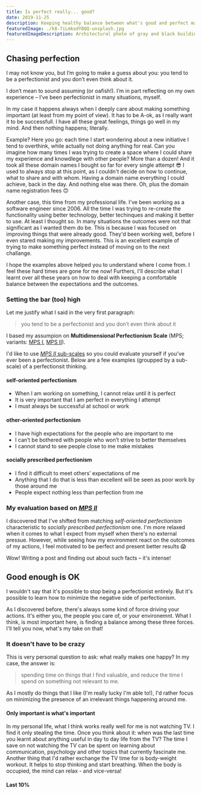```yaml
---
title: Is perfect really... good?
date: 2019-11-25
description: Keeping healthy balance between what's good and perfect makes many things easier. Many, but not everything — and that's great!
featuredImage: ./k8-7iLmkodYBQQ-unsplash.jpg
featuredImageDescription: Architectural photo of gray and black building
---
```


## Chasing perfection
I may not know you, but I’m going to make a guess about you: you tend to be a perfectionist and you don’t even think about it.

I don’t mean to sound assuming (or oafish!). I’m in part reflecting on my own experience – I’ve been perfectionist in many situations, myself.

In my case it happens always when I deeply care about making something important (at least from my point of view). It has to be A-ok, as I really want it to be successfull. I have all these great feelings, things go well in my mind. And then nothing happens; literally.

Example? Here you go: each time I start wondering about a new initiative I tend to overthink, while actually not doing anything for real. Can you imagine how many times I was trying to create a space where I could share my experience and knowdlege with other people? More than a dozen! And it took all these domain names I bought so far for every single attempt 😎 I used to always stop at this point, as I couldn't decide on how to continue, what to share and with whom. Having a domain name everything I could achieve, back in the day. And nothing else was there. Oh, plus the domain name registration fees 🙃

Another case, this time from my professional life. I've been working as a software engineer since 2006. All the time I was trying to re-create the functionality using better technology, better techinques and making it better to use. At least I thought so. In many situations the outcomes were not that significant as I wanted them do be. This is because I was focused on improving things that were already good. They'd been working well, before I even stared making my improvements. This is an excellent example of trying to make something perfect instead of moving on to the next challange.

I hope the examples above helped you to understand where I come from. I feel these hard times are gone for me now! Furthers, I'll describe what I learnt over all these years on how to deal with keeping a comfortable balance between the expectations and the outcomes.

### Setting the bar (too) high

Let me justify what I said in the very first paragraph:
> you tend to be a perfectionist and you don’t even think about it

I based my assumpion on <strong>Multidimensional Perfectionism Scale</strong> (MPS; variants: [MPS I](http://www.sjdm.org/dmidi/Multidimensional_Perfectionism_Scale_I.html), [MPS II](http://www.sjdm.org/dmidi/Multidimensional_Perfectionism_Scale_II.html)).

I'd like to use [_MPS II_ sub-scales](http://dl.motamem.org/Hewitt-Flett-Perfectionism-Scale-MPS.doc) so you could evaluate yourself if you've ever been a perfectionist. Below are a few examples (groupped by a sub-scale) of a perfectionsit thinking.

#### self-oriented perfectionism
- When I am working on something, I cannot relax until it is perfect
- It is very important that I am perfect in everything I attempt
- I must always be successful at school or work

#### other-oriented perfectionism
- I have high expectations for the people who are important to me
- I can’t be bothered with people  who won’t strive to better themselves
- I cannot stand to see people close to me make mistakes

#### socially prescribed perfectionism
- I find it difficult to meet others’ expectations of me
- Anything that I do that is less than excellent will be seen as poor work by those around me
- People expect nothing less than perfection from me

### My evaluation based on [_MPS II_](http://dl.motamem.org/Hewitt-Flett-Perfectionism-Scale-MPS.doc)
I discovered that I've shifted from matching _self-oriented perfectionism_ characteristic to _socially prescribed perfectionism_ one. I'm more relaxed when it comes to what I expect from myself when there's no external pressue. However, while seeing how my environment react on the outcomes of my actions, I feel motivated to be perfect and present better results 😱

Wow! Writing a post and finding out about such facts – it's intense! 

## Good enough is OK

I wouldn't say that it's possible to stop being a perfectionist entirely. But it's possible to learn how to minimize the negative side of perfectionism.

As I discovered before, there's always some kind of force driving your actions. It's either you, the people you care of, or your environemnt. What I think, is most important here, is finding a balance among these three forces. I'll tell you now, what's my take on that!

### It doesn't have to be crazy
This is very personal question to ask: what really makes one happy? In my case, the answer is:
> spending time on things that I find valuable, and reduce the time I spend on something not relevant to me.

As I mostly do things that I like (I'm really lucky I'm able to!), I'd rather focus on minimizing the presence of an irrelevant things happening around me.

#### Only important is what's important

In my personal life, what I think works really well for me is not watching TV. I find it only stealing the time. Once you think about it: when was the last time you learnt about anything useful in day to day life from the TV? The time I save on not watching the TV can be spent on learning about communication, psychology and other topics that currently fascinate me. Another thing that I'd rather exchange the TV time for is body-weight workout. It helps to stop thinking and start breathing. When the body is occupied, the mind can relax - and vice-versa!

#### Last 10%
